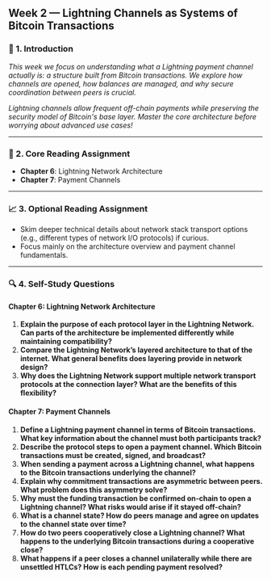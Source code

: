 ## Week 2 — Lightning Channels as Systems of Bitcoin Transactions

### 🔹 1. Introduction

_This week we focus on understanding what a Lightning payment channel actually is: a structure built from Bitcoin transactions. We explore how channels are opened, how balances are managed, and why secure coordination between peers is crucial._

_Lightning channels allow frequent off-chain payments while preserving the security model of Bitcoin's base layer. Master the core architecture before worrying about advanced use cases!_

---

### 📙 2. Core Reading Assignment

- **Chapter 6**: Lightning Network Architecture
- **Chapter 7**: Payment Channels

---

### 📈 3. Optional Reading Assignment

- Skim deeper technical details about network stack transport options (e.g., different types of network I/O protocols) if curious.
- Focus mainly on the architecture overview and payment channel fundamentals.

---

### 🔍 4. Self-Study Questions

#### Chapter 6: Lightning Network Architecture

1. **Explain the purpose of each protocol layer in the Lightning Network. Can parts of the architecture be implemented differently while maintaining compatibility?**
2. **Compare the Lightning Network’s layered architecture to that of the internet. What general benefits does layering provide in network design?**
3. **Why does the Lightning Network support multiple network transport protocols at the connection layer? What are the benefits of this flexibility?**

#### Chapter 7: Payment Channels

1. **Define a Lightning payment channel in terms of Bitcoin transactions. What key information about the channel must both participants track?**
2. **Describe the protocol steps to open a payment channel. Which Bitcoin transactions must be created, signed, and broadcast?**
3. **When sending a payment across a Lightning channel, what happens to the Bitcoin transactions underlying the channel?**
4. **Explain why commitment transactions are asymmetric between peers. What problem does this asymmetry solve?**
5. **Why must the funding transaction be confirmed on-chain to open a Lightning channel? What risks would arise if it stayed off-chain?**
6. **What is a channel state? How do peers manage and agree on updates to the channel state over time?**
7. **How do two peers cooperatively close a Lightning channel? What happens to the underlying Bitcoin transactions during a cooperative close?**
8. **What happens if a peer closes a channel unilaterally while there are unsettled HTLCs? How is each pending payment resolved?**

